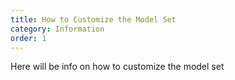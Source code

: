 ```yaml
---
title: How to Customize the Model Set
category: Information
order: 1
---
```

Here will be info on how to customize the model set
